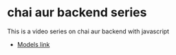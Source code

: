 # chai aur backend series

This is a video series on chai aur backend with javascript

- [Models link](https://app.eraser.io/workspace/YtPqZ1VogxGy1jzIDkzj)